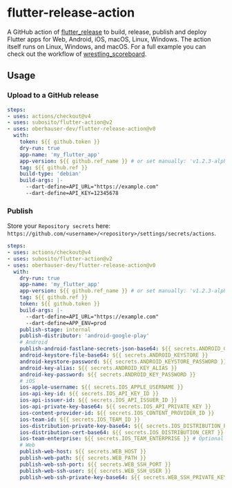 # flutter-release-action

A GitHub action of [flutter_release](https://github.com/Oberhauser-Dev/dart_packages/tree/main/packages/flutter_release) to build, release, publish and deploy Flutter apps for Web, Android, iOS, macOS, Linux, Windows.
The action itself runs on Linux, Windows, and macOS.
For a full example you can check out the workflow of [wrestling_scoreboard](https://github.com/Oberhauser-Dev/wrestling_scoreboard/blob/main/.github/workflows/release-client.yml).

## Usage

### Upload to a GitHub release

```yaml
steps:
- uses: actions/checkout@v4
- uses: subosito/flutter-action@v2
- uses: oberhauser-dev/flutter-release-action@v0
  with:
    token: ${{ github.token }}
    dry-run: true
    app-name: 'my_flutter_app'
    app-version: ${{ github.ref_name }} # or set manually: 'v1.2.3-alpha.4'
    tag: ${{ github.ref }}
    build-type: 'debian'
    build-args: |-
      --dart-define=API_URL="https://example.com"
      --dart-define=API_KEY=12345678
```

### Publish

Store your `Repository secrets` here: `https://github.com/<username>/<repository>/settings/secrets/actions`.

```yaml
steps:
- uses: actions/checkout@v4
- uses: subosito/flutter-action@v2
- uses: oberhauser-dev/flutter-release-action@v0
  with:
    dry-run: true
    app-name: 'my_flutter_app'
    app-version: ${{ github.ref_name }} # or set manually: 'v1.2.3-alpha.4'
    tag: ${{ github.ref }}
    token: ${{ github.token }}
    build-args: |-
      --dart-define=API_URL="https://example.com"
      --dart-define=APP_ENV=prod
    publish-stage: internal
    publish-distributor: 'android-google-play'
    # Android
    publish-android-fastlane-secrets-json-base64: ${{ secrets.ANDROID_GOOGLE_PLAY_JSON }}
    android-keystore-file-base64: ${{ secrets.ANDROID_KEYSTORE }}
    android-keystore-password: ${{ secrets.ANDROID_KEYSTORE_PASSWORD }}
    android-key-alias: ${{ secrets.ANDROID_KEY_ALIAS }}
    android-key-password: ${{ secrets.ANDROID_KEY_PASSWORD }}
    # iOS
    ios-apple-username: ${{ secrets.IOS_APPLE_USERNAME }}
    ios-api-key-id: ${{ secrets.IOS_API_KEY_ID }}
    ios-api-issuer-id: ${{ secrets.IOS_API_ISSUER_ID }}
    ios-api-private-key-base64: ${{ secrets.IOS_API_PRIVATE_KEY }}
    ios-content-provider-id: ${{ secrets.IOS_CONTENT_PROVIDER_ID }}
    ios-team-id: ${{ secrets.IOS_TEAM_ID }}
    ios-distribution-private-key-base64: ${{ secrets.IOS_DISTRIBUTION_PRIVATE_KEY }}
    ios-distribution-cert-base64: ${{ secrets.IOS_DISTRIBUTION_CERT }}
    ios-team-enterprise: ${{ secrets.IOS_TEAM_ENTERPRISE }} # Optional
    # Web
    publish-web-host: ${{ secrets.WEB_HOST }}
    publish-web-path: ${{ secrets.WEB_PATH }}
    publish-web-ssh-port: ${{ secrets.WEB_SSH_PORT }}
    publish-web-ssh-user: ${{ secrets.WEB_SSH_USER }}
    publish-web-ssh-private-key-base64: ${{ secrets.WEB_SSH_PRIVATE_KEY }}
```
